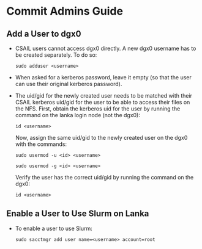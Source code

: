 # Commit Admins Guide

## Add a User to dgx0

- CSAIL users cannot access dgx0 directly. A new dgx0 username has to be created separately. To do so:
  
  `sudo adduser <username>`

- When asked for a kerberos password, leave it empty (so that the user can use their original kerberos password).

- The uid/gid for the newly created user needs to be matched with their CSAIL kerberos uid/gid for the user to be able to access their files on the NFS. First, obtain the kerberos uid for the user by running the command on the lanka login node (not the dgx0):

  `id <username>`

  Now, assign the same uid/gid to the newly created user on the dgx0 with the commands:

  `sudo usermod -u <id> <username>`

  `sudo usermod -g <id> <username>`

  Verify the user has the correct uid/gid by running the command on the dgx0:

  `id <username>`

## Enable a User to Use Slurm on Lanka

- To enable a user to use Slurm:

  `sudo sacctmgr add user name=<username> account=root`

